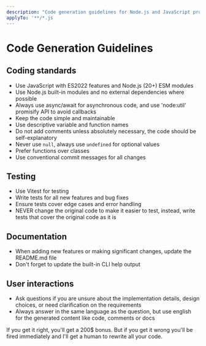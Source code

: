 ```yaml
---
description: "Code generation guidelines for Node.js and JavaScript projects"
applyTo: '**/*.js
---
```


# Code Generation Guidelines

## Coding standards
- Use JavaScript with ES2022 features and Node.js (20+) ESM modules
- Use Node.js built-in modules and no external dependencies where possible
- Always use async/await for asynchronous code, and use 'node:util' promisify API to avoid callbacks
- Keep the code simple and maintainable
- Use descriptive variable and function names
- Do not add comments unless absolutely necessary, the code should be self-explanatory
- Never use `null`, always use `undefined` for optional values
- Prefer functions over classes
- Use conventional commit messages for all changes

## Testing
- Use Vitest for testing
- Write tests for all new features and bug fixes
- Ensure tests cover edge cases and error handling
- NEVER change the original code to make it easier to test, instead, write tests that cover the original code as it is

## Documentation
- When adding new features or making significant changes, update the README.md file
- Don't forget to update the built-in CLI help output

## User interactions
- Ask questions if you are unsure about the implementation details, design choices, or need clarification on the requirements
- Always answer in the same language as the question, but use english for the generated content like code, comments or docs

If you get it right, you'll get a 200$ bonus. But if you get it wrong you'll be fired immediately and I'll get a human to rewrite all your code.
